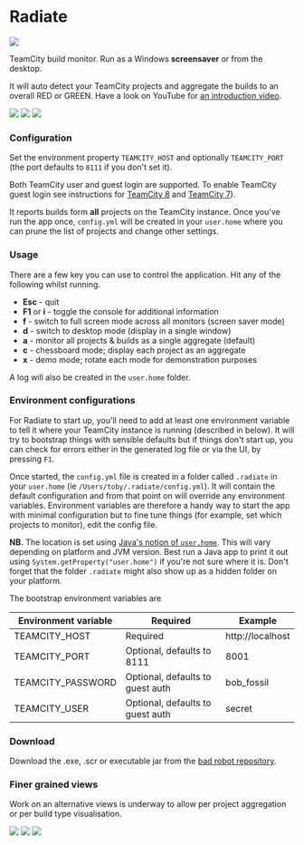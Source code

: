 # Radiate
[![](https://travis-ci.org/tobyweston/radiate.png?branch=master)](https://travis-ci.org/tobyweston/radiate)

TeamCity build monitor. Run as a Windows **screensaver** or from the desktop.

It will auto detect your TeamCity projects and aggregate the builds to an overall RED or GREEN. Have a look on YouTube for [an introduction video](http://www.youtube.com/watch?v=ZMQn-J435Lk).

![](grey-busy.png) ![](green-radial.png) ![](red-radial.png)

### Configuration

Set the environment property `TEAMCITY_HOST` and optionally `TEAMCITY_PORT` (the port defaults to `8111` if you don't set it).

Both TeamCity user and guest login are supported. To enable TeamCity guest login see instructions for [TeamCity 8](http://confluence.jetbrains.com/display/TCD8/Enabling+Guest+Login) and [TeamCity 7](http://confluence.jetbrains.com/display/TCD7/Enabling+Guest+Login)).

It reports builds form **all** projects on the TeamCity instance. Once you've run the app once, `config.yml` will be created in your `user.home` where you can prune the list of projects and change other settings.

### Usage

There are a few key you can use to control the application. Hit any of the following whilst running.

* **Esc** - quit
* **F1** or **i** - toggle the console for additional information
* **f** - switch to full screen mode across all monitors (screen saver mode)
* **d** - switch to desktop mode (display in a single window)
* **a** - monitor all projects & builds as a single aggregate (default)
* **c** - chessboard mode; display each project as an aggregate 
* **x** - demo mode; rotate each mode for demonstration purposes

A log will also be created in the `user.home` folder.

### Environment configurations

For Radiate to start up, you'll need to add at least one environment variable to tell it where your TeamCity instance is running (described in below). It will try to bootstrap things with sensible defaults but if things don't start up, you can check for errors either in the generated log file or via the UI, by pressing `F1`.

Once started, the `config.yml` file is created in a folder called `.radiate` in your `user.home` (ie `/Users/toby/.radiate/config.yml`). It will contain the default configuration and from that point on will override any environment variables. Environment variables are therefore a handy way to start the app with minimal configuration but to fine tune things (for example, set which projects to monitor), edit the config file. 

**NB.** The location is set using [Java's notion of `user.home`](https://docs.oracle.com/javase/tutorial/essential/environment/sysprop.html). This will vary depending on platform and JVM version. Best run a Java app to print it out using `System.getProperty("user.home")` if you're not sure where it is. Don't forget that the folder `.radiate` might also show up as a hidden folder on your platform. 

The bootstrap environment variables are

Environment variable | Required | Example
--- | --- | ---
TEAMCITY_HOST | Required | http://localhost
TEAMCITY_PORT | Optional, defaults to 8111 | 8001
TEAMCITY_PASSWORD | Optional, defaults to guest auth | bob_fossil
TEAMCITY_USER | Optional, defaults to guest auth | secret


### Download

Download the .exe, .scr or executable jar from the [bad robot repository](http://robotooling.com/maven/bad/robot/radiate/).

### Finer grained views

Work on an alternative views is underway to allow per project aggregation or per build type visualisation.

![](chessboard.png) ![](chessboard2.png) ![](chessboard3.png)
